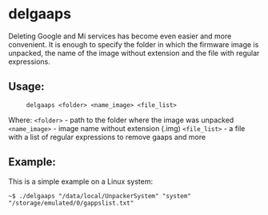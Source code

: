 # delgaaps

Deleting Google and Mi services has become even easier and more convenient. It is enough to specify the folder in which the firmware image is unpacked, the name of the image without extension and the file with regular expressions.

## Usage:
```
     delgaaps <folder> <name_image> <file_list>
```
Where:
`<folder>` - path to the folder where the image was unpacked
`<name_image>` - image name without extension (.img)
`<file_list>` - a file with a list of regular expressions to remove gaaps and more
## Example:
This is a simple example on a Linux system:
```
~$ ./delgaaps "/data/local/UnpackerSystem" "system" "/storage/emulated/0/gappslist.txt"
```